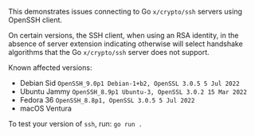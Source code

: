 This demonstrates issues connecting to Go `x/crypto/ssh` servers using OpenSSH
client.

On certain versions, the SSH client, when using an RSA identity, in the absence
of server extension indicating otherwise will select handshake algorithms that
the Go `x/crypto/ssh` server does not support.

Known affected versions:

* Debian Sid `OpenSSH_9.0p1 Debian-1+b2, OpenSSL 3.0.5 5 Jul 2022`
* Ubuntu Jammy `OpenSSH_8.9p1 Ubuntu-3, OpenSSL 3.0.2 15 Mar 2022`
* Fedora 36 `OpenSSH_8.8p1, OpenSSL 3.0.5 5 Jul 2022`
* macOS Ventura

To test your version of `ssh`, run: `go run .`
